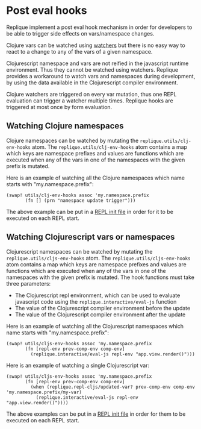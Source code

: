 # Post eval hooks

Replique implement a post eval hook mechanism in order for developers to be able to trigger side effects on
vars/namespace changes.

Clojure vars can be watched using [watchers](https://clojuredocs.org/clojure.core/add-watch) but there is no easy way
to react to a change to any of the vars of a given namespace.

Clojurescript namespace and vars are not reified in the javascript runtime environment. Thus they cannot be watched
using watchers. Replique provides a workaround to watch vars and namespaces during development, by using the data 
available in the Clojurescript compiler environment.

Clojure watchers are triggered on every var mutation, thus one REPL evaluation can trigger a watcher multiple times.
Replique hooks are triggered at most once by form evaluation.

## Watching Clojure namespaces

Clojure namespaces can be watched by mutating the `replique.utils/clj-env-hooks` atom.
The `replique.utils/clj-env-hooks` atom contains a map which keys are namespace prefixes and values are functions
which are executed when any of the vars in one of the namespaces with the given prefix is mutated.

Here is an example of watching all the Clojure namespaces which name starts with "my.namespace.prefix":

```
(swap! utils/clj-env-hooks assoc 'my.namespace.prefix
       (fn [] (prn "namespace update trigger")))
```

The above example can be put in a
[REPL init file](https://github.com/EwenG/replique.el/blob/master/doc/repl-sessions.md#repl-start-script)
in order for it to be executed on each REPL start.

## Watching Clojurescript vars or namespaces

Clojurescript namespaces can be watched by mutating the `replique.utils/cljs-env-hooks` atom.
The `replique.utils/cljs-env-hooks` atom contains a map which keys are namespace prefixes and values are functions
which are executed when any of the vars in one of the namespaces with the given prefix is mutated.
The hook functions must take three parameters:
- The Clojurescript repl environment, which can be used to evaluate javascript code using the 
`replique.interactive/eval-js` function
- The value of the Clojurescript compiler environment before the update
- The value of the Clojurescript compiler environment after the update

Here is an example of watching all the Clojurescript namespaces which name starts with "my.namespace.prefix":

```
(swap! utils/cljs-env-hooks assoc 'my.namespace.prefix
       (fn [repl-env prev-comp-env comp-env]
         (replique.interactive/eval-js repl-env "app.view.render()")))
```

Here is an example of watching a single Clojurescript var:

```
(swap! utils/cljs-env-hooks assoc 'my.namespace.prefix
       (fn [repl-env prev-comp-env comp-env]
         (when (replique.repl-cljs/updated-var? prev-comp-env comp-env 'my.namespace.prefix/my-var)
           (replique.interactive/eval-js repl-env "app.view.render()"))))
```

The above examples can be put in a
[REPL init file](https://github.com/EwenG/replique.el/blob/master/doc/repl-sessions.md#repl-start-script)
in order for them to be executed on each REPL start.